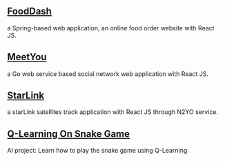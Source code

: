 

## [FoodDash](FoodDash)

a Spring-based web application, an online food order website with React JS.

## [MeetYou](MeetYou)

a Go web service based social network web application with React JS.

## [StarLink](StarLink)

a starLink satellites track application with React JS through N2YO service.

## [Q-Learning On Snake Game](https://github.com/megatronhack/CS-Projects/tree/main/Snake_Qlearning)

AI project: Learn how to play the snake game using Q-Learning

